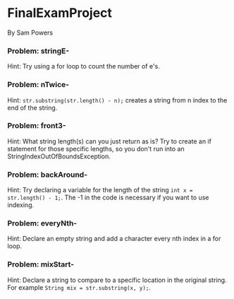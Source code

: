 # FinalExamProject
By Sam Powers

### Problem: stringE-
Hint: Try using a for loop to count the number of e's.

### Problem: nTwice-
Hint: `str.substring(str.length() - n);` creates a string from n index to the end of the string.

### Problem: front3-
Hint: What string length(s) can you just return as is? Try to create an if statement for those specific lengths, so you don't run into an StringIndexOutOfBoundsException.

### Problem: backAround-
Hint: Try declaring a variable for the length of the string `int x = str.length() - 1;`. The -1 in the code is necessary if you want to use indexing.

### Problem: everyNth-
Hint: Declare an empty string and add a character every nth index in a for loop.

### Problem: mixStart-
Hint: Declare a string to compare to a specific location in the original string. For example `String mix = str.substring(x, y);`.


